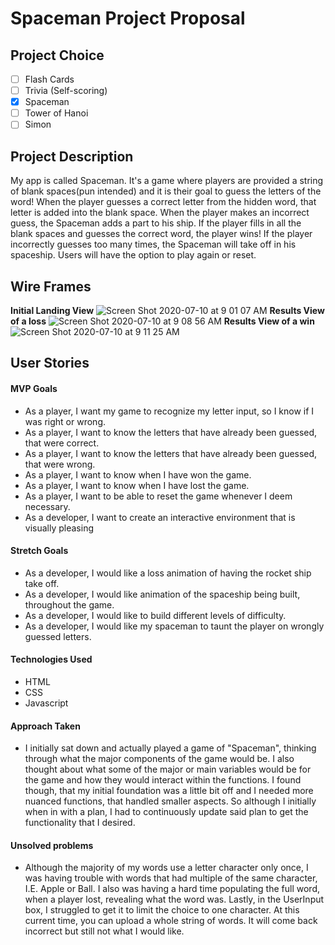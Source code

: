 # Spaceman Project Proposal

## Project Choice

- [ ] Flash Cards
- [ ] Trivia (Self-scoring)
- [x] Spaceman
- [ ] Tower of Hanoi
- [ ] Simon

## Project Description

My app is called Spaceman. It's a game where players are provided a string of blank spaces(pun intended) and it is their goal to guess the letters of the word! When the player guesses a correct letter from the hidden word, that letter is added into the blank space. When the player makes an incorrect guess, the Spaceman adds a part to his ship. If the player fills in all the blank spaces and guesses the correct word, the player wins! If the player incorrectly guesses too many times, the Spaceman will take off in his spaceship. Users will have the option to play again or reset.

## Wire Frames

**Initial Landing View**
![Screen Shot 2020-07-10 at 9 01 07 AM](https://media.git.generalassemb.ly/user/28784/files/f41ceb00-c28b-11ea-818c-70debaafdd57)
**Results View of a loss**
![Screen Shot 2020-07-10 at 9 08 56 AM](https://media.git.generalassemb.ly/user/28784/files/03e8ff00-c28d-11ea-8349-5e45ff544bbc)
**Results View of a win**
![Screen Shot 2020-07-10 at 9 11 25 AM](https://media.git.generalassemb.ly/user/28784/files/5f1af180-c28d-11ea-8dcb-5bfbfa0edcad)

## User Stories

#### MVP Goals

- As a player, I want my game to recognize my letter input, so I know if I was right or wrong.
- As a player, I want to know the letters that have already been guessed, that were correct.
- As a player, I want to know the letters that have already been guessed, that were wrong.
- As a player, I want to know when I have won the game.
- As a player, I want to know when I have lost the game.
- As a player, I want to be able to reset the game whenever I deem necessary.
- As a developer, I want to create an interactive environment that is visually pleasing

#### Stretch Goals

- As a developer, I would like a loss animation of having the rocket ship take off.
- As a developer, I would like animation of the spaceship being built, throughout the game.
- As a developer, I would like to build different levels of difficulty.
- As a developer, I would like my spaceman to taunt the player on wrongly guessed letters.

#### Technologies Used

- HTML
- CSS
- Javascript

#### Approach Taken

- I initially sat down and actually played a game of "Spaceman", thinking through what the major components of the game would be. I also thought about what some of the major or main variables would be for the game and how they would interact within the functions. I found though, that my initial foundation was a little bit off and I needed more nuanced functions, that handled smaller aspects. So although I initially when in with a plan, I had to continuously update said plan to get the functionality that I desired.

#### Unsolved problems

- Although the majority of my words use a letter character only once, I was having trouble with words that had multiple of the same character, I.E. Apple or Ball. I also was having a hard time populating the full word, when a player lost, revealing what the word was. Lastly, in the UserInput box, I struggled to get it to limit the choice to one character. At this current time, you can upload a whole string of words. It will come back incorrect but still not what I would like.
